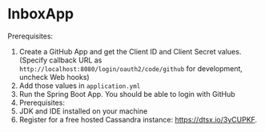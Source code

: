 # InboxApp

Prerequisites:
1. Create a GitHub App and get the Client ID and Client Secret values. (Specify callback URL as `http://localhost:8080/login/oauth2/code/github` for development, uncheck Web hooks)
2. Add those values in `application.yml`
3. Run the Spring Boot App. You should be able to login with GitHub
4. Prerequisites:
5. JDK and IDE installed on your machine
6. Register for a free hosted Cassandra instance: https://dtsx.io/3yCUPKF.
